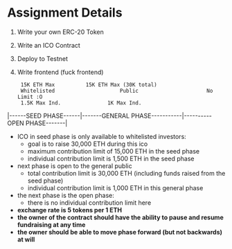 # Assignment Details 

1. Write your own ERC-20 Token
2. Write an ICO Contract
3. Deploy to Testnet
4. Write frontend (fuck frontend)


        15K ETH Max          15K ETH Max (30K total)
        Whitelisted                     Public                      No Limit :O 
        1.5K Max Ind.               1K Max Ind.            
|------SEED PHASE------|-------GENERAL PHASE-----------|----------OPEN PHASE-------|


- ICO in seed phase is only available to whitelisted investors:
    - goal is to raise 30,000 ETH during this ico
    - maximum contribution limit of 15,000 ETH in the seed phase
    - individual contribution limit is 1,500 ETH in the seed phase
- next phase is open to the general public
    - total contribution limit is 30,000 ETH (including funds raised from the seed phase)
    - individual contribution limit is 1,000 ETH in this general phase
- the next phase is the open phase:
    - there is no individual contribution limit here
- **exchange rate is 5 tokens per 1 ETH**
- **the owner of the contract should have the ability to pause and resume fundraising at any time**
- **the owner should be able to move phase forward (but not backwards) at will**